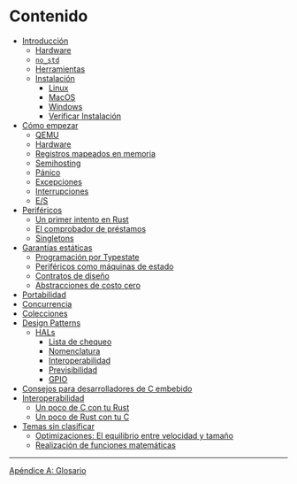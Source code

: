 # Contenido

<!--

Definition of the organization of this book is still a work in process.

Refer to https://github.com/rust-embedded/book/issues for
more information and coordination

-->

- [Introducción](./intro/index.md)
  - [Hardware](./intro/hardware.md)
  - [`no_std`](./intro/no-std.md)
  - [Herramientas](./intro/tooling.md)
  - [Instalación](./intro/install.md)
    - [Linux](./intro/install/linux.md)
    - [MacOS](./intro/install/macos.md)
    - [Windows](./intro/install/windows.md)
    - [Verificar Instalación](./intro/install/verify.md)
- [Cómo empezar](./start/index.md)
  - [QEMU](./start/qemu.md)
  - [Hardware](./start/hardware.md)
  - [Registros mapeados en memoria](./start/registers.md)
  - [Semihosting](./start/semihosting.md)
  - [Pánico](./start/panicking.md)
  - [Excepciones](./start/exceptions.md)
  - [Interrupciones](./start/interrupts.md)
  - [E/S](./start/io.md)
- [Periféricos](./peripherals/index.md)
  - [Un primer intento en Rust](./peripherals/a-first-attempt.md)
  - [El comprobador de préstamos](./peripherals/borrowck.md)
  - [Singletons](./peripherals/singletons.md)
- [Garantías estáticas](./static-guarantees/index.md)
  - [Programación por Typestate](./static-guarantees/typestate-programming.md)
  - [Periféricos como máquinas de estado](./static-guarantees/state-machines.md)
  - [Contratos de diseño](./static-guarantees/design-contracts.md)
  - [Abstracciones de costo cero](./static-guarantees/zero-cost-abstractions.md)
- [Portabilidad](./portability/index.md)
- [Concurrencia](./concurrency/index.md)
- [Colecciones](./collections/index.md)
- [Design Patterns](./design-patterns/index.md)
  - [HALs](./design-patterns/hal/index.md)
    - [Lista de chequeo](./design-patterns/hal/checklist.md)
    - [Nomenclatura](./design-patterns/hal/naming.md)
    - [Interoperabilidad](./design-patterns/hal/interoperability.md)
    - [Previsibilidad](./design-patterns/hal/predictability.md)
    - [GPIO](./design-patterns/hal/gpio.md)
- [Consejos para desarrolladores de C embebido](./c-tips/index.md)
    <!-- TODO: Define Sections -->
- [Interoperabilidad](./interoperability/index.md)
  - [Un poco de C con tu Rust](./interoperability/c-with-rust.md)
  - [Un poco de Rust con tu C](./interoperability/rust-with-c.md)
- [Temas sin clasificar](./unsorted/index.md)
  - [Optimizaciones: El equilibrio entre velocidad y tamaño](./unsorted/speed-vs-size.md)
  - [Realización de funciones matemáticas](./unsorted/math.md)

---

[Apéndice A: Glosario](./appendix/glossary.md)
